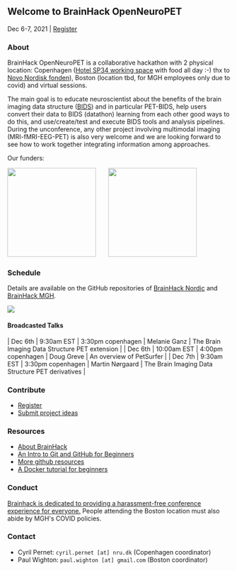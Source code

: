 ## Welcome to BrainHack OpenNeuroPET

Dec 6-7, 2021 | [Register](https://forms.gle/M9QMk2dtguJLmFJB7)

### About

BrainHack OpenNeuroPET is a collaborative hackathon with 2 physical location: Copenhagen ([Hotel SP34 working space](https://github.com/openneuropet/outreach/blob/main/Brainhack-Nordic2021/location.md) with food all day :-) thx to [Novo Nordisk fonden](https://novonordiskfonden.dk/en/)), Boston (location tbd, for MGH employees only due to covid) and virtual sessions.

The main goal is to educate neuroscientist about the benefits of the brain imaging data structure ([BIDS](https://bids.neuroimaging.io/)) and in particular PET-BIDS, help users convert their data to BIDS (datathon) learning from each other good ways to do this, and use/create/test and execute BIDS tools and analysis pipelines. During the unconference, any other project involving multimodal imaging (MRI-fMRI-EEG-PET) is also very welcome and we are looking forward to see how to work together integrating information among approaches.

Our funders:

<img src="https://raw.githubusercontent.com/openneuropet/outreach/blob/main/Templates/Images/nih-logo.png" width="200" height="200"> &nbsp; &nbsp; &nbsp; <img src="https://raw.githubusercontent.com/openneuropet/outreach/blob/main/Templates/Images/logo-Novo-Nordisk-Fonden.png" width="200" height="200">

### Schedule

Details are available on the GitHub repositories of [BrainHack Nordic](https://github.com/openneuropet/outreach/tree/main/Brainhack-Nordic2021) and [BrainHack MGH](https://github.com/openneuropet/outreach/tree/main/Brainhack-MGH2021).

<img src="https://raw.githubusercontent.com/openneuropet/brainhack/gh-pages/images/schedule1.jpg">

#### Broadcasted Talks

| Dec 6th | 9:30am EST | 3:30pm copenhagen | Melanie Ganz | The Brain Imaging Data Structure PET extension |
| Dec 6th | 10:00am EST | 4:00pm copenhagen | Doug Greve | An overview of PetSurfer |
| Dec 7th | 9:30am EST | 3:30pm copenhagen | Martin Nørgaard | The Brain Imaging Data Structure PET derivatives |

### Contribute

- [Register](https://goo.gl/de4J2P)
- [Submit project ideas](https://github.com/openneuropet/outreach/issues/new?assignees=&labels=&template=brainhack-.md&title=%5BBrainHack%5D)

### Resources

- [About BrainHack](https://brainhack.org/about.html)
- [An Intro to Git and GitHub for Beginners](https://product.hubspot.com/blog/git-and-github-tutorial-for-beginners)
- [More github resources](https://guides.github.com/)
- [A Docker tutorial for beginners](https://docker-curriculum.com/)

### Conduct

[Brainhack is dedicated to providing a harassment-free conference experience for everyone.](https://brainhack.org/code-of-conduct.html)  People attending the Boston location must also abide by MGH's COVID policies.

### Contact

- Cyril Pernet: `cyril.pernet [at] nru.dk` (Copenhagen coordinator)
- Paul Wighton: `paul.wighton [at] gmail.com` (Boston coordinator)
